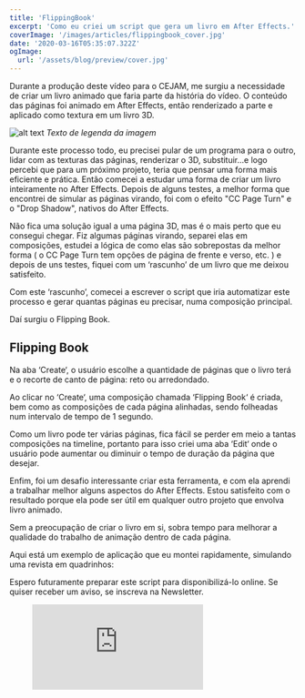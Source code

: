 ```yaml
---
title: 'FlippingBook'
excerpt: 'Como eu criei um script que gera um livro em After Effects.'
coverImage: '/images/articles/flippingbook_cover.jpg'
date: '2020-03-16T05:35:07.322Z'
ogImage:
  url: '/assets/blog/preview/cover.jpg'
---
```


Durante a produção deste vídeo para o CEJAM, me surgiu a necessidade de criar um livro animado que faria parte da história do vídeo. O conteúdo das páginas foi animado em After Effects, então renderizado a parte e aplicado como textura em um livro 3D.

![alt text](/images/articles/flippingbook_cover.jpg "Flipping Book text.")
*Texto de legenda da imagem*

Durante este processo todo, eu precisei pular de um programa para o outro, lidar com as texturas das páginas, renderizar o 3D, substituir…e logo percebi que para um próximo projeto, teria que pensar uma forma mais eficiente e prática.
Então comecei a estudar uma forma de criar um livro inteiramente no After Effects.
Depois de alguns testes, a melhor forma que encontrei de simular as páginas virando, foi com o efeito "CC Page Turn" e o "Drop Shadow", nativos do After Effects.

Não fica uma solução igual a uma página 3D, mas é o mais perto que eu consegui chegar. Fiz algumas páginas virando, separei elas em composições, estudei a lógica de como elas são sobrepostas da melhor forma ( o CC Page Turn tem opções de página de frente e verso, etc. ) e depois de uns testes, fiquei com um ‘rascunho’ de um livro que me deixou satisfeito.

Com este ‘rascunho’, comecei a escrever o script que iria automatizar este processo e gerar quantas páginas eu precisar, numa composição principal.

Daí surgiu o Flipping Book.

## Flipping Book

Na aba ‘Create‘, o usuário escolhe a quantidade de páginas que o livro terá e o recorte de canto de página: reto ou arredondado.

Ao clicar no ‘Create‘, uma composição chamada ‘Flipping Book‘ é criada, bem como as composições de cada página alinhadas, sendo folheadas num intervalo de tempo de 1 segundo.

Como um livro pode ter várias páginas, fica fácil se perder em meio a tantas composições na timeline, portanto para isso criei uma aba ‘Edit‘ onde o usuário pode aumentar ou diminuir o tempo de duração da página que desejar.

Enfim, foi um desafio interessante criar esta ferramenta, e com ela aprendi a trabalhar melhor alguns aspectos do After Effects. Estou satisfeito com o resultado porque ela pode ser útil em qualquer outro projeto que envolva livro animado.

Sem a preocupação de criar o livro em si, sobra tempo para melhorar a qualidade do trabalho de animação dentro de cada página.

Aqui está um exemplo de aplicação que eu montei rapidamente, simulando uma revista em quadrinhos:

Espero futuramente preparar este script para disponibilizá-lo online. Se quiser receber um aviso, se inscreva na Newsletter.

<figure class="video_container">
  <iframe class="video_content" src="https://www.youtube.com/embed/Iw-_NJp3neI" frameborder="0" allowfullscreen="true"> </iframe>
</figure>
